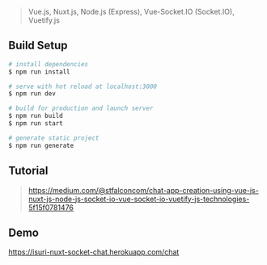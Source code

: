> Vue.js, Nuxt.js, Node.js (Express), Vue-Socket.IO (Socket.IO), Vuetify.js

## Build Setup

``` bash
# install dependencies
$ npm run install

# serve with hot reload at localhost:3000
$ npm run dev

# build for production and launch server
$ npm run build
$ npm run start

# generate static project
$ npm run generate
```
## Tutorial

> https://medium.com/@stfalconcom/chat-app-creation-using-vue-js-nuxt-js-node-js-socket-io-vue-socket-io-vuetify-js-technologies-5f15f0781476

## Demo

https://isuri-nuxt-socket-chat.herokuapp.com/chat
